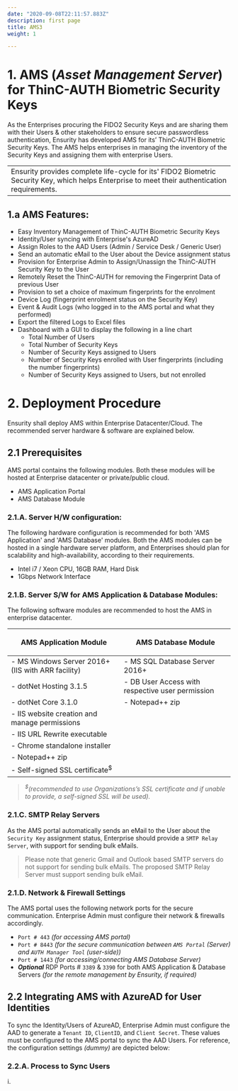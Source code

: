 ```yaml
---
date: "2020-09-08T22:11:57.883Z"
description: first page
title: AMS3
weight: 1

---
```


# 1. **AMS** (*Asset Management Server*) for **ThinC-AUTH** Biometric Security Keys

As the Enterprises procuring the FIDO2 Security Keys and are sharing them with their Users & other stakeholders to ensure secure passwordless authentication, Ensurity has developed AMS for its’ ThinC-AUTH Biometric Security Keys. The AMS helps enterprises in managing the inventory of the Security Keys and assigning them with enterprise Users. 

<table><tr><td>Ensurity provides complete life-cycle for its' FIDO2 Biometric Security Key, which helps Enterprise to meet their authentication requirements.</td></tr></table>

## 1.a  AMS Features:

- Easy Inventory Management of ThinC-AUTH Biometric Security Keys
- Identity/User syncing with Enterprise's AzureAD
- Assign Roles to the AAD Users (Admin / Service Desk / Generic User)
- Send an automatic eMail to the User about the Device assignment status
- Provision for Enterprise Admin to Assign/Unassign the ThinC-AUTH Security Key to the User
- Remotely Reset the ThinC-AUTH for removing the Fingerprint Data of previous User
- Provision to set a choice of maximum fingerprints for the enrolment
- Device Log (fingerprint enrolment status on the Security Key)
- Event & Audit Logs (who logged in to the AMS portal and what they performed)
- Export the filtered Logs to Excel files
- Dashboard with a GUI to display the following in a line chart 
  - Total Number of Users
  - Total Number of Security Keys
  - Number of Security Keys assigned to Users
  - Number of Security Keys enrolled with User fingerprints (including the number fingerprints)
  - Number of Security Keys assigned to Users, but not enrolled


# 2.  Deployment Procedure

Ensurity shall deploy AMS within Enterprise Datacenter/Cloud. The recommended server hardware & software are explained below.

##  2.1  Prerequisites

AMS portal contains the following modules. Both these modules will be hosted at Enterprise datacenter or private/public cloud.
- AMS Application Portal
- AMS Database Module

###  2.1.A.  Server H/W configuration:

The following hardware configuration is recommended for both 'AMS Application' and 'AMS Database' modules. Both the AMS modules can be hosted in a single hardware server platform, and Enterprises should plan for scalability and high-availability, according to their requirements.
- Intel i7 / Xeon CPU, 16GB RAM, Hard Disk 
- 1Gbps Network Interface

###  2.1.B.  Server S/W for AMS Application & Database Modules:

The following software modules are recommended to host the AMS in enterprise datacenter.

|<p align="center">AMS Application Module</p>       |<p align="center">AMS Database Module</p>        |
|---------------------------------------------------|-------------------------------------------------|
|- MS Windows Server 2016+ (IIS with ARR facility)  |- MS SQL Database Server 2016+                   |
|- dotNet Hosting 3.1.5                             |- DB User Access with respective user permission |
|- dotNet Core 3.1.0                                |- Notepad++ zip                                  |
|- IIS website creation and manage permissions      |                                                 |
|- IIS URL Rewrite executable                       |                                                 |
|- Chrome standalone installer                      |                                                 |
|- Notepad++ zip                                    |                                                 |
|- Self-signed SSL certificate<sup>$</sup>          |                                                 | 

> *<sup>$</sup>(recommended to use Organizations’s SSL certificate and if unable to provide, a self-signed SSL will be used).*

###  2.1.C.  SMTP Relay Servers

As the AMS portal automatically sends an eMail to the User about the `Security Key` assignment status, Enterprise should provide a `SMTP Relay Server`, with support for sending bulk eMails.

> Please note that generic Gmail and Outlook based SMTP servers do not support for sending bulk eMails. The proposed SMTP Relay Server must support sending bulk eMail. 

###  2.1.D.  Network & Firewall Settings

The AMS portal uses the following network ports for the secure communication. Enterprise Admin must configure their network & firewalls accordingly.

- `Port # 443` *(for accessing AMS portal)*
- `Port # 8443` *(for the secure communication between `AMS Portal` (Server) and `AUTH Manager Tool` (user-side))*
- `Port # 1443` *(for accessing/connecting AMS Database Server)*
- **_Optional_** RDP Ports # `3389` & `3390` for both AMS Application & Database Servers *(for the remote management by Ensurity, if required)* 


##  2.2  Integrating AMS with AzureAD for User Identities

To sync the Identity/Users of AzureAD, Enterprise Admin must configure the AAD to generate a `Tenant ID`, `ClientID`, and `Client Secret`. These values must be configured to the AMS portal to sync the AAD Users. For reference, the configuration settings *(dummy)* are depicted below: 

###  2.2.A.  Process to Sync Users

i. 
